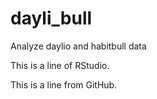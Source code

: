 # dayli_bull
Analyze daylio and habitbull data


This is a line of RStudio.

This is a line from GitHub.

